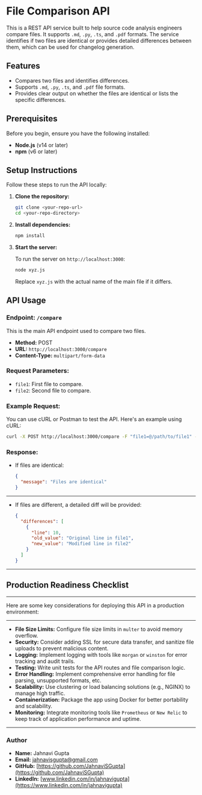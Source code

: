 # File Comparison API

This is a REST API service built to help source code analysis engineers compare files. It supports `.md`, `.py`, `.ts`, and `.pdf` formats. The service identifies if two files are identical or provides detailed differences between them, which can be used for changelog generation.

## Features
- Compares two files and identifies differences.
- Supports `.md`, `.py`, `.ts`, and `.pdf` file formats.
- Provides clear output on whether the files are identical or lists the specific differences.

## Prerequisites
Before you begin, ensure you have the following installed:

- **Node.js** (v14 or later)
- **npm** (v6 or later)

## Setup Instructions
Follow these steps to run the API locally:

1. **Clone the repository:**

    ```bash
    git clone <your-repo-url>
    cd <your-repo-directory>
    ```

2. **Install dependencies:**

    ```bash
    npm install
    ```

3. **Start the server:**

    To run the server on `http://localhost:3000`:

    ```bash
    node xyz.js
    ```

    Replace `xyz.js` with the actual name of the main file if it differs.

## API Usage
### Endpoint: `/compare`

This is the main API endpoint used to compare two files.

- **Method:** POST
- **URL:** `http://localhost:3000/compare`
- **Content-Type:** `multipart/form-data`

### Request Parameters:
- `file1`: First file to compare.
- `file2`: Second file to compare.

### Example Request:
You can use cURL or Postman to test the API. Here's an example using cURL:

```bash
curl -X POST http://localhost:3000/compare -F "file1=@/path/to/file1" -F "file2=@/path/to/file2"

```

### Response:

- If files are identical:

    ```json
    {
      "message": "Files are identical"
    }
    ```

---

- If files are different, a detailed diff will be provided:

    ```json
    {
      "differences": [
        {
          "line": 10,
          "old_value": "Original line in file1",
          "new_value": "Modified line in file2"
        }
      ]
    }
    ```

---

## Production Readiness Checklist
---

Here are some key considerations for deploying this API in a production environment:

---

- **File Size Limits:** Configure file size limits in `multer` to avoid memory overflow.
- **Security:** Consider adding SSL for secure data transfer, and sanitize file uploads to prevent malicious content.
- **Logging:** Implement logging with tools like `morgan` or `winston` for error tracking and audit trails.
- **Testing:** Write unit tests for the API routes and file comparison logic.
- **Error Handling:** Implement comprehensive error handling for file parsing, unsupported formats, etc.
- **Scalability:** Use clustering or load balancing solutions (e.g., NGINX) to manage high traffic.
- **Containerization:** Package the app using Docker for better portability and scalability.
- **Monitoring:** Integrate monitoring tools like `Prometheus` or `New Relic` to keep track of application performance and uptime.

---

### Author

- **Name:** Jahnavi Gupta
- **Email:** [jahnavisgupta@gmail.com](mailto:jahnavisgupta@gmail.com)
- **GitHub:** [https://github.com/JahnaviSGupta](https://github.com/JahnaviSGupta)
- **LinkedIn:** [www.linkedin.com/in/jahnavigupta](https://www.linkedin.com/in/jahnavigupta)







